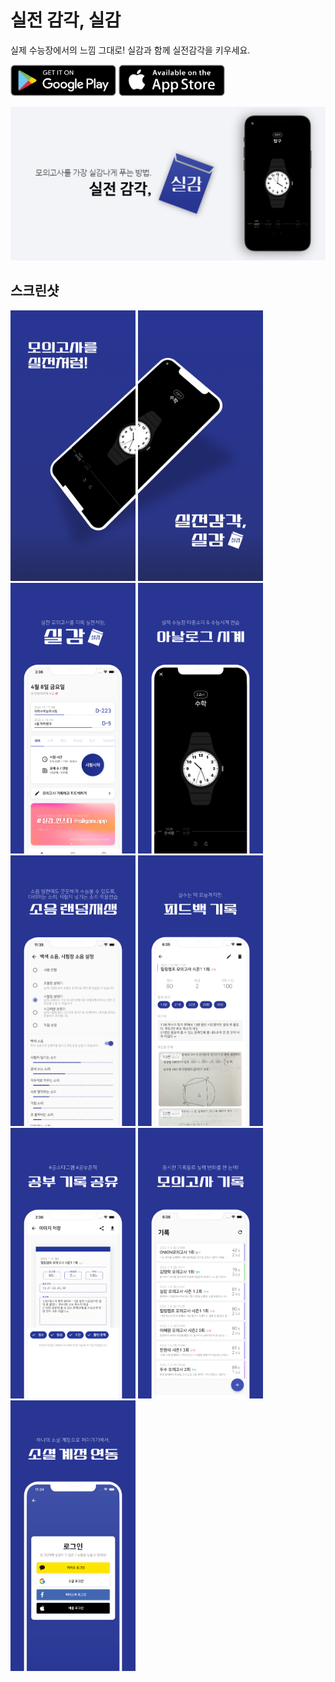 # 실전 감각, 실감

실제 수능장에서의 느낌 그대로! 실감과 함께 실전감각을 키우세요.

[<img src="markdown_assets/download_google_play.png" height="50"/>](https://play.google.com/store/apps/details?id=com.seunghyun.silgam)
[<img src="markdown_assets/download_app_store.png" height="50"/>](https://apps.apple.com/us/app/%EC%8B%A4%EC%A0%84-%EA%B0%90%EA%B0%81-%EC%8B%A4%EA%B0%90/id1598576852)

<img src="markdown_assets/feature_graphic.png" width="800"/>

## 스크린샷

<div>
  <img src="markdown_assets/mobile_1242x2688_1.png" width="200"/>
  <img src="markdown_assets/mobile_1242x2688_2.png" width="200"/>
  <img src="markdown_assets/mobile_1242x2688_3.png" width="200"/>
  <img src="markdown_assets/mobile_1242x2688_4.png" width="200"/>
  <img src="markdown_assets/mobile_1242x2688_5.png" width="200"/>
  <img src="markdown_assets/mobile_1242x2688_6.png" width="200"/>
  <img src="markdown_assets/mobile_1242x2688_7.png" width="200"/>
  <img src="markdown_assets/mobile_1242x2688_8.png" width="200"/>
  <img src="markdown_assets/mobile_1242x2688_9.png" width="200"/>
</div>

